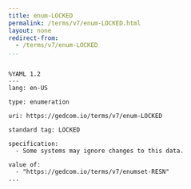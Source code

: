 ```yaml
---
title: enum-LOCKED
permalink: /terms/v7/enum-LOCKED.html
layout: none
redirect-from:
  - /terms/v7/enum-LOCKED
...
```


```

%YAML 1.2
---
lang: en-US

type: enumeration

uri: https://gedcom.io/terms/v7/enum-LOCKED

standard tag: LOCKED

specification:
  - Some systems may ignore changes to this data.

value of:
  - "https://gedcom.io/terms/v7/enumset-RESN"
...

```
